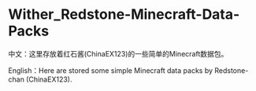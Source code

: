 # Wither_Redstone-Minecraft-Data-Packs
中文：这里存放着红石酱(ChinaEX123)的一些简单的Minecraft数据包。

English：Here are stored some simple Minecraft data packs by Redstone-chan (ChinaEX123).

